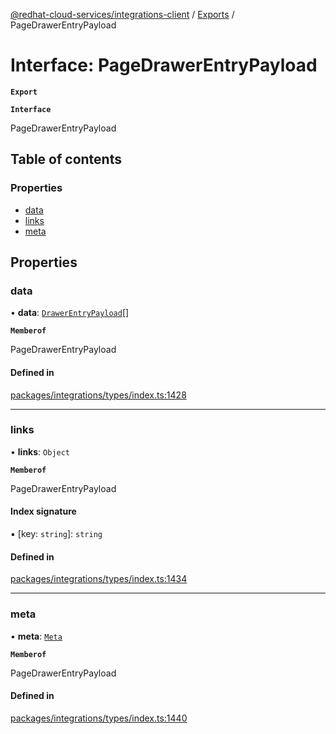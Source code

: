 [@redhat-cloud-services/integrations-client](../README.md) / [Exports](../modules.md) / PageDrawerEntryPayload

# Interface: PageDrawerEntryPayload

**`Export`**

**`Interface`**

PageDrawerEntryPayload

## Table of contents

### Properties

- [data](PageDrawerEntryPayload.md#data)
- [links](PageDrawerEntryPayload.md#links)
- [meta](PageDrawerEntryPayload.md#meta)

## Properties

### data

• **data**: [`DrawerEntryPayload`](DrawerEntryPayload.md)[]

**`Memberof`**

PageDrawerEntryPayload

#### Defined in

[packages/integrations/types/index.ts:1428](https://github.com/RedHatInsights/javascript-clients/blob/master/packages/integrations/types/index.ts#L1428)

___

### links

• **links**: `Object`

**`Memberof`**

PageDrawerEntryPayload

#### Index signature

▪ [key: `string`]: `string`

#### Defined in

[packages/integrations/types/index.ts:1434](https://github.com/RedHatInsights/javascript-clients/blob/master/packages/integrations/types/index.ts#L1434)

___

### meta

• **meta**: [`Meta`](Meta.md)

**`Memberof`**

PageDrawerEntryPayload

#### Defined in

[packages/integrations/types/index.ts:1440](https://github.com/RedHatInsights/javascript-clients/blob/master/packages/integrations/types/index.ts#L1440)
